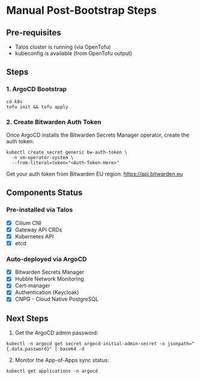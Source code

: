 # Manual Post-Bootstrap Steps

## Pre-requisites

- Talos cluster is running (via OpenTofu)
- kubeconfig is available (from OpenTofu output)

## Steps

### 1. ArgoCD Bootstrap

```shell
cd k8s
tofu init && tofu apply
```

### 2. Create Bitwarden Auth Token

Once ArgoCD installs the Bitwarden Secrets Manager operator, create the auth token:

```shell
kubectl create secret generic bw-auth-token \
  -n sm-operator-system \
  --from-literal=token="<Auth-Token-Here>"
```

Get your auth token from Bitwarden EU region: https://api.bitwarden.eu

## Components Status

### Pre-installed via Talos

- [x] Cilium CNI
- [x] Gateway API CRDs
- [x] Kubernetes API
- [x] etcd

### Auto-deployed via ArgoCD

- [x] Bitwarden Secrets Manager
- [x] Hubble Network Monitoring
- [x] Cert-manager
- [x] Authentication (Keycloak)
- [x] CNPG - Cloud Native PostgreSQL

## Next Steps

1. Get the ArgoCD admin password:

```shell
kubectl -n argocd get secret argocd-initial-admin-secret -o jsonpath="{.data.password}" | base64 -d
```

2. Monitor the App-of-Apps sync status:

```shell
kubectl get applications -n argocd
```
